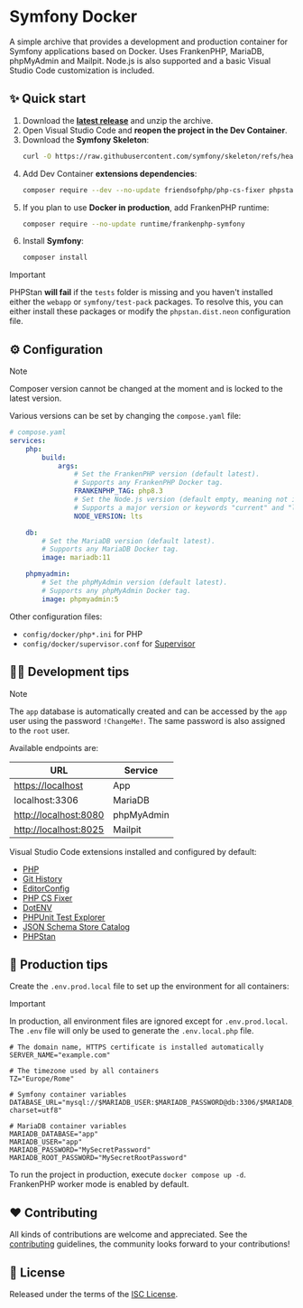 # Symfony Docker

A simple archive that provides a development and production container for Symfony applications based on Docker. Uses FrankenPHP, MariaDB, phpMyAdmin and Mailpit. Node.js is also supported and a basic Visual Studio Code customization is included.

## ✨ Quick start

1. Download the [**latest release**](https://github.com/gremo/symfony-docker/releases/download/latest/symfony-docker.zip) and unzip the archive.
2. Open Visual Studio Code and **reopen the project in the Dev Container**.
3. Download the **Symfony Skeleton**:
    ```bash
    curl -O https://raw.githubusercontent.com/symfony/skeleton/refs/heads/7.1/composer.json
    ```
4. Add Dev Container **extensions dependencies**:
    ```bash
    composer require --dev --no-update friendsofphp/php-cs-fixer phpstan/phpstan
    ```
5. If you plan to use **Docker in production**, add FrankenPHP runtime:
    ```bash
    composer require --no-update runtime/frankenphp-symfony
    ```
6. Install **Symfony**:
    ```bash
    composer install
    ```

> [!IMPORTANT]
> PHPStan **will fail** if the `tests` folder is missing and you haven't installed either the `webapp` or `symfony/test-pack` packages. To resolve this, you can either install these packages or modify the `phpstan.dist.neon` configuration file.

## ⚙️ Configuration

> [!NOTE]
> Composer version cannot be changed at the moment and is locked to the latest version.

Various versions can be set by changing the `compose.yaml` file:

```yaml
# compose.yaml
services:
    php:
        build:
            args:
                # Set the FrankenPHP version (default latest).
                # Supports any FrankenPHP Docker tag.
                FRANKENPHP_TAG: php8.3
                # Set the Node.js version (default empty, meaning not installed).
                # Supports a major version or keywords "current" and "lts".
                NODE_VERSION: lts

    db:
        # Set the MariaDB version (default latest).
        # Supports any MariaDB Docker tag.
        image: mariadb:11

    phpmyadmin:
        # Set the phpMyAdmin version (default latest).
        # Supports any phpMyAdmin Docker tag.
        image: phpmyadmin:5
```

Other configuration files:

- `config/docker/php*.ini` for PHP
- `config/docker/supervisor.conf` for [Supervisor](http://supervisord.org/)

## 🧑‍💻 Development tips

> [!NOTE]
> The `app` database is automatically created and can be accessed by the `app` user using the password `!ChangeMe!`. The same password is also assigned to the `root` user.

Available endpoints are:

| URL                                            | Service     |
|------------------------------------------------|-------------|
| [https://localhost](https://localhost)         | App         |
| localhost:3306                                 | MariaDB     |
| [http://localhost:8080](http://localhost:8080) | phpMyAdmin  |
| [http://localhost:8025](http://localhost:8025) | Mailpit     |

Visual Studio Code extensions installed and configured by default:

- [PHP](https://marketplace.visualstudio.com/items?itemName=DEVSENSE.phptools-vscode)
- [Git History](https://marketplace.visualstudio.com/items?itemName=donjayamanne.githistory)
- [EditorConfig](https://marketplace.visualstudio.com/items?itemName=EditorConfig.EditorConfig)
- [PHP CS Fixer](https://marketplace.visualstudio.com/items?itemName=junstyle.php-cs-fixer)
- [DotENV](https://marketplace.visualstudio.com/items?itemName=mikestead.dotenv)
- [PHPUnit Test Explorer](https://marketplace.visualstudio.com/items?itemName=recca0120.vscode-phpunit)
- [JSON Schema Store Catalog](https://marketplace.visualstudio.com/items?itemName=remcohaszing.schemastore)
- [PHPStan](https://marketplace.visualstudio.com/items?itemName=swordev.phpstan)

## 🚀 Production tips

Create the `.env.prod.local` file to set up the environment for all containers:

> [!IMPORTANT]
> In production, all environment files are ignored except for `.env.prod.local`. The `.env` file will only be used to generate the `.env.local.php` file.

```env
# The domain name, HTTPS certificate is installed automatically
SERVER_NAME="example.com"

# The timezone used by all containers
TZ="Europe/Rome"

# Symfony container variables
DATABASE_URL="mysql://$MARIADB_USER:$MARIADB_PASSWORD@db:3306/$MARIADB_DATABASE?charset=utf8"

# MariaDB container variables
MARIADB_DATABASE="app"
MARIADB_USER="app"
MARIADB_PASSWORD="MySecretPassword"
MARIADB_ROOT_PASSWORD="MySecretRootPassword"
```

To run the project in production, execute `docker compose up -d`. FrankenPHP worker mode is enabled by default.

## ❤️ Contributing

All kinds of contributions are welcome and appreciated. See the [contributing](.github/CONTRIBUTING.md) guidelines, the community looks forward to your contributions!

## 📘 License

Released under the terms of the [ISC License](LICENSE).
